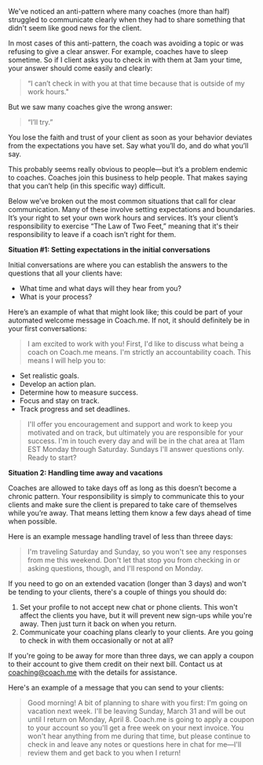 We've noticed an anti-pattern where many coaches (more than half) struggled to communicate clearly when they had to share something that didn't seem like good news for the client.

In most cases of this anti-pattern, the coach was avoiding a topic or was refusing to give a clear answer. For example, coaches have to sleep sometime. So if I client asks you to check in with them at 3am your time, your answer should come easily and clearly:

>“I can’t check in with you at that time because that is outside of my work hours."

But we saw many coaches give the wrong answer:
>“I’ll try.”

You lose the faith and trust of your client as soon as your behavior deviates from the expectations you have set. Say what you’ll do, and do what you’ll say.

This probably seems really obvious to people—but it’s a problem endemic to coaches. Coaches join this business to help people. That makes saying that you can’t help (in this specific way) difficult. 

Below we’ve broken out the most common situations that call for clear communication. Many of these involve setting expectations and boundaries. It’s your right to set your own work hours and services. It’s your client’s responsibility to exercise “The Law of Two Feet,” meaning that it's their responsibility to leave if a coach isn’t right for them.

**Situation #1: Setting expectations in the initial conversations**

Initial conversations are where you can establish the answers to the questions that all your clients have:

* What time and what days will they hear from you?
* What is your process?

Here’s an example of what that might look like; this could be part of your automated welcome message in Coach.me. If not, it should definitely be in your first conversations:

>I am excited to work with you! First, I'd like to discuss what being a coach on Coach.me means. I'm strictly an accountability coach. This means I will help you to:
* Set realistic goals. 
* Develop an action plan. 
* Determine how to measure success. 
* Focus and stay on track. 
* Track progress and set deadlines.  

>I'll offer you encouragement and support and work to keep you motivated and on track, but ultimately you are responsible for your success. I'm in touch every day and will be in the chat area at 11am EST Monday through Saturday. Sundays I'll answer questions only. Ready to start?

**Situation 2: Handling time away and vacations**

Coaches are allowed to take days off as long as this doesn’t become a chronic pattern. Your responsibility is simply to communicate this to your clients and make sure the client is prepared to take care of themselves while you’re away. That means letting them know a few days ahead of time when possible. 

Here is an example message handling travel of less than threee days:

>I'm traveling Saturday and Sunday, so you won't see any responses from me this weekend. Don't let that stop you from checking in or asking questions, though, and I'll respond on Monday. 

If you need to go on an extended vacation (longer than 3 days) and won't be tending to your clients, there's a couple of things you should do: 

1. Set your profile to not accept new chat or phone clients. This won't affect the clients you have, but it will prevent new sign-ups while you're away. Then just turn it back on when you return.
2. Communicate your coaching plans clearly to your clients. Are you going to check in with them occasionally or not at all?  

If you're going to be away for more than three days, we can apply a coupon to their account to give them credit on their next bill.  Contact us at coaching@coach.me with the details for assistance.

Here's an example of a message that you can send to your clients:

>Good morning! A bit of planning to share with you first: I'm going on vacation next week. I'll be leaving Sunday, March 31 and will be out until I return on Monday, April 8. Coach.me is going to apply a coupon to your account so you'll get a free week on your next invoice. You won't hear anything from me during that time, but please continue to check in and leave any notes or questions here in chat for me—I'll review them and get back to you when I return!

